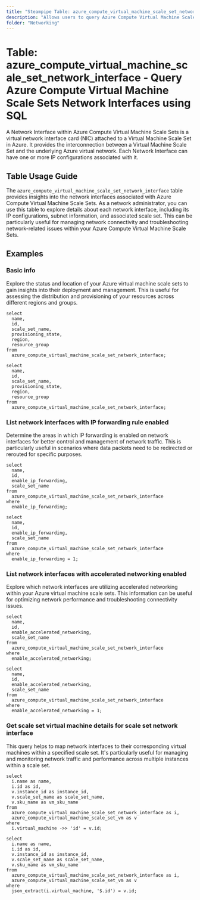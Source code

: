 ```yaml
---
title: "Steampipe Table: azure_compute_virtual_machine_scale_set_network_interface - Query Azure Compute Virtual Machine Scale Sets Network Interfaces using SQL"
description: "Allows users to query Azure Compute Virtual Machine Scale Sets Network Interfaces, providing detailed information about the network interfaces of each scale set."
folder: "Networking"
---
```


# Table: azure_compute_virtual_machine_scale_set_network_interface - Query Azure Compute Virtual Machine Scale Sets Network Interfaces using SQL

A Network Interface within Azure Compute Virtual Machine Scale Sets is a virtual network interface card (NIC) attached to a Virtual Machine Scale Set in Azure. It provides the interconnection between a Virtual Machine Scale Set and the underlying Azure virtual network. Each Network Interface can have one or more IP configurations associated with it.

## Table Usage Guide

The `azure_compute_virtual_machine_scale_set_network_interface` table provides insights into the network interfaces associated with Azure Compute Virtual Machine Scale Sets. As a network administrator, you can use this table to explore details about each network interface, including its IP configurations, subnet information, and associated scale set. This can be particularly useful for managing network connectivity and troubleshooting network-related issues within your Azure Compute Virtual Machine Scale Sets.

## Examples

### Basic info
Explore the status and location of your Azure virtual machine scale sets to gain insights into their deployment and management. This is useful for assessing the distribution and provisioning of your resources across different regions and groups.

```sql+postgres
select
  name,
  id,
  scale_set_name,
  provisioning_state,
  region,
  resource_group
from
  azure_compute_virtual_machine_scale_set_network_interface;
```

```sql+sqlite
select
  name,
  id,
  scale_set_name,
  provisioning_state,
  region,
  resource_group
from
  azure_compute_virtual_machine_scale_set_network_interface;
```

### List network interfaces with IP forwarding rule enabled
Determine the areas in which IP forwarding is enabled on network interfaces for better control and management of network traffic. This is particularly useful in scenarios where data packets need to be redirected or rerouted for specific purposes.

```sql+postgres
select
  name,
  id,
  enable_ip_forwarding,
  scale_set_name
from
  azure_compute_virtual_machine_scale_set_network_interface
where
  enable_ip_forwarding;
```

```sql+sqlite
select
  name,
  id,
  enable_ip_forwarding,
  scale_set_name
from
  azure_compute_virtual_machine_scale_set_network_interface
where
  enable_ip_forwarding = 1;
```

### List network interfaces with accelerated networking enabled
Explore which network interfaces are utilizing accelerated networking within your Azure virtual machine scale sets. This information can be useful for optimizing network performance and troubleshooting connectivity issues.

```sql+postgres
select
  name,
  id,
  enable_accelerated_networking,
  scale_set_name
from
  azure_compute_virtual_machine_scale_set_network_interface
where
  enable_accelerated_networking;
```

```sql+sqlite
select
  name,
  id,
  enable_accelerated_networking,
  scale_set_name
from
  azure_compute_virtual_machine_scale_set_network_interface
where
  enable_accelerated_networking = 1;
```

### Get scale set virtual machine details for scale set network interface
This query helps to map network interfaces to their corresponding virtual machines within a specified scale set. It's particularly useful for managing and monitoring network traffic and performance across multiple instances within a scale set.

```sql+postgres
select
  i.name as name,
  i.id as id,
  v.instance_id as instance_id,
  v.scale_set_name as scale_set_name,
  v.sku_name as vm_sku_name
from
  azure_compute_virtual_machine_scale_set_network_interface as i,
  azure_compute_virtual_machine_scale_set_vm as v
where
  i.virtual_machine ->> 'id' = v.id;
```

```sql+sqlite
select
  i.name as name,
  i.id as id,
  v.instance_id as instance_id,
  v.scale_set_name as scale_set_name,
  v.sku_name as vm_sku_name
from
  azure_compute_virtual_machine_scale_set_network_interface as i,
  azure_compute_virtual_machine_scale_set_vm as v
where
  json_extract(i.virtual_machine, '$.id') = v.id;
```